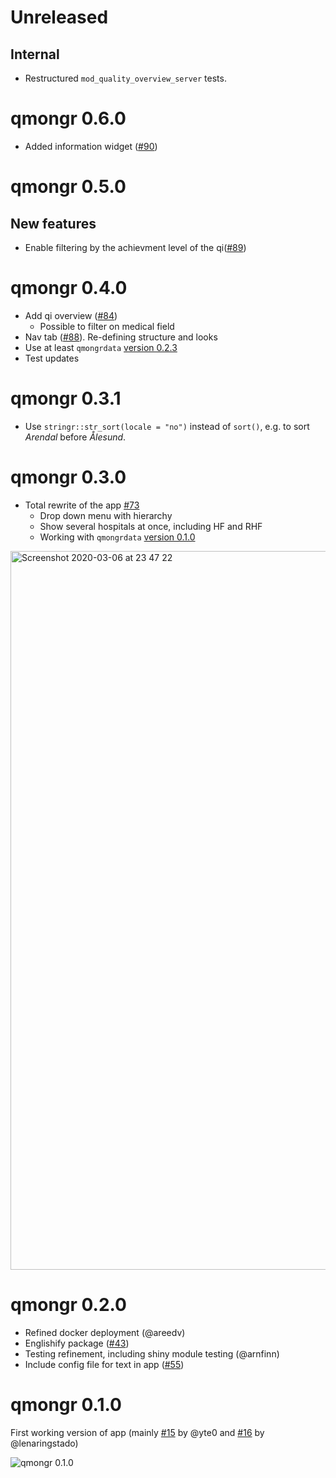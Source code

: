 # Unreleased

## Internal

* Restructured `mod_quality_overview_server` tests.

# qmongr 0.6.0

* Added information widget ([#90](https://github.com/SKDE-Felles/qmongr/pull/90))

# qmongr 0.5.0

## New features

* Enable filtering by the achievment level of the qi([#89](https://github.com/SKDE-Felles/qmongr/pull/89))

# qmongr 0.4.0

* Add qi overview ([#84](https://github.com/SKDE-Felles/qmongr/pull/84))
  - Possible to filter on medical field
* Nav tab ([#88](https://github.com/SKDE-Felles/qmongr/pull/88)). Re-defining structure and looks
* Use at least `qmongrdata` [version 0.2.3](https://skde-felles.github.io/qmongrdata/news/index.html#qmongrdata-0-2-3) 
* Test updates

# qmongr 0.3.1

- Use `stringr::str_sort(locale = "no")` instead of `sort()`, e.g. to sort *Arendal* before *Ålesund*.

# qmongr 0.3.0

* Total rewrite of the app [#73](https://github.com/SKDE-Felles/qmongr/pull/73)
  - Drop down menu with hierarchy
  - Show several hospitals at once, including HF and RHF
  - Working with `qmongrdata` [version 0.1.0](https://skde-felles.github.io/qmongrdata/news/index.html#qmongrdata-0-1-0)  

<img width="1150" alt="Screenshot 2020-03-06 at 23 47 22" src="https://user-images.githubusercontent.com/136346/76128539-e6690780-6004-11ea-9388-f58fe83cc46d.png">

# qmongr 0.2.0

* Refined docker deployment (@areedv)
* Englishify package ([#43](https://github.com/SKDE-Felles/qmongr/pull/43))
* Testing refinement, including shiny module testing (@arnfinn)
* Include config file for text in app ([#55](https://github.com/SKDE-Felles/qmongr/pull/55))

# qmongr 0.1.0

First working version of app (mainly [#15](https://github.com/SKDE-Felles/qmongr/pull/15) by @yte0 and [#16](https://github.com/SKDE-Felles/qmongr/pull/16) by @lenaringstado)

![qmongr 0.1.0](https://user-images.githubusercontent.com/136346/74818563-2b035c00-52ff-11ea-999a-a3a0630eeb5f.png)
